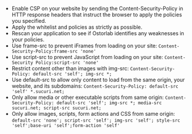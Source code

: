 - Enable CSP on your website by sending the Content-Security-Policy in HTTP response headers that instruct the browser to apply the policies you specified.
- Apply the whitelist and policies as strictly as possible.
- Rescan your application to see if Ostorlab identifies any weaknesses in your policies.
- Use frame-src to prevent iFrames from loading on your site: `Content-Security-Policy:frame-src 'none'`
- Use script-src to prevent JavaScript from loading on your site: `Content-Security Policy:script-src 'none'`
- Restrict content other than images with img-src: `Content-Security-Policy: default-src 'self'; img-src *;`
- Use default-src to allow only content to load from the same origin, your website, and its subdomains: `Content-Security-Policy: default-src 'self' *.sucuri.net;`
- Only allow media or other executable scripts from same origin: `Content-Security-Policy: default-src 'self'; img-src *; media-src sucuri.net; script-src sucuri.net;`
- Only allow images, scripts, form actions and CSS from same origin: `default-src 'none'; script-src 'self'; img-src 'self'; style-src 'self';base-uri 'self';form-action 'self'`
